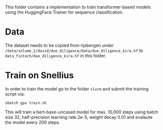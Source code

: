 This folder contains a implementation to train transformer-based models using the HuggingFace Trainer for sequence classification.

# Data

The dataset needs to be copied from rijsbergen under `/data/volume_2/david/due_diligence/data/due_diligence_kira.hf` to `data_fintech/due_diligence_kira.hf` in this folder.


# Train on Snellius

In order to train the model go to the folder `slurm` and submit the training script via:

```
sbatch gpu train.sh
```

This will train a bert-base-uncased model for max. 10,000 steps using batch size 32, half-precision learning rate 2e-5, weight decay 0.01 and evalaute the model every 200 steps.
